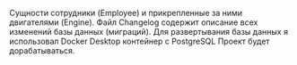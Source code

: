 Сущности сотрудники (Employee) и прикрепленные за ними двигателями (Engine). 
Файл Changelog содержит описание всех изменений базы данных (миграций). 
Для развертывания базы данных я использовал Docker Desktop контейнер с PostgreSQL
Проект будет дорабатываться.
